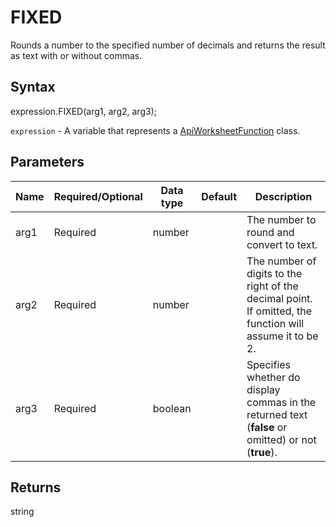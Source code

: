 # FIXED

Rounds a number to the specified number of decimals and returns the result as text with or without commas.

## Syntax

expression.FIXED(arg1, arg2, arg3);

`expression` - A variable that represents a [ApiWorksheetFunction](../ApiWorksheetFunction.md) class.

## Parameters

| **Name** | **Required/Optional** | **Data type** | **Default** | **Description** |
| ------------- | ------------- | ------------- | ------------- | ------------- |
| arg1 | Required | number |  | The number to round and convert to text. |
| arg2 | Required | number |  | The number of digits to the right of the decimal point. If omitted, the function will assume it to be 2. |
| arg3 | Required | boolean |  | Specifies whether do display commas in the returned text (**false** or omitted) or not (**true**). |

## Returns

string